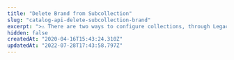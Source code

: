 ```yaml
---
title: "Delete Brand from Subcollection"
slug: "catalog-api-delete-subcollection-brand"
excerpt: ">⚠️ There are two ways to configure collections, through Legacy CMS Portal or using the Beta Collection module. This endpoint is compatible with [collections configured through the Legacy CMS Portal](https://help.vtex.com/en/tutorial/adding-collections-cms--2YBy6P6X0NFRpkD2ZBxF6L).\n\nDeletes a Brand from a Subcollection, which is a [Group](https://help.vtex.com/en/tutorial/adding-collections-cms--2YBy6P6X0NFRpkD2ZBxF6L#group-types) within a  Collection."
hidden: false
createdAt: "2020-04-16T15:43:24.310Z"
updatedAt: "2022-07-28T17:43:58.797Z"
---
```

